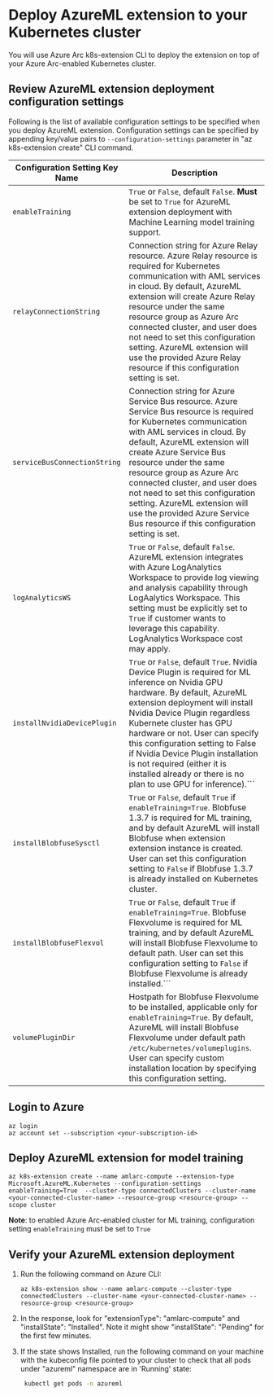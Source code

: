 # Deploy AzureML extension to your Kubernetes cluster

You will use Azure Arc k8s-extension CLI to deploy the extension on top of your Azure Arc-enabled Kubernetes cluster. 

## Review AzureML extension deployment configuration settings

Following is the list of available configuration settings to be specified when you deploy AzureML extension. Configuration settings can be specified by appending key/value pairs to ```--configuration-settings``` parameter in "az k8s-extension create" CLI command.

   |Configuration Setting Key Name  |Description  |
   |--|--|
   | ```enableTraining``` |```True``` or ```False```, default ```False```. **Must** be set to ```True``` for AzureML extension deployment with Machine Learning model training support.  |
   |```relayConnectionString```  |Connection string for Azure Relay resource. Azure Relay resource is required for Kubernetes communication with AML services in cloud. By default, AzureML extension will create Azure Relay resource under the same resource group as Azure Arc connected cluster, and user does not need to set this configuration setting. AzureML extension will use the provided Azure Relay resource if this configuration setting is set. |
   |```serviceBusConnectionString```  |Connection string for Azure Service Bus resource. Azure Service Bus resource is required for Kubernetes communication with AML services in cloud. By default, AzureML extension will create Azure Service Bus resource under the same resource group as Azure Arc connected cluster, and user does not need to set this configuration setting. AzureML extension will use the provided Azure Service Bus resource if this configuration setting is set. |
   |```logAnalyticsWS```  |```True``` or ```False```, default ```False```. AzureML extension integrates with Azure LogAnalytics Workspace to provide log viewing and analysis capability through LogAalytics Workspace. This setting must be explicitly set to ```True``` if customer wants to leverage this capability. LogAnalytics Workspace cost may apply.  |
   |```installNvidiaDevicePlugin```  | ```True``` or ```False```, default ```True```. Nvidia Device Plugin is required for ML inference on Nvidia GPU hardware. By default, AzureML extension deployment will install Nvidia Device Plugin regardless Kubernete cluster has GPU hardware or not. User can specify this configuration setting to False if Nvidia Device Plugin installation is not required (either it is installed already or there is no plan to use GPU for inference).```  |
   |```installBlobfuseSysctl```  |```True``` or ```False```, default ```True``` if ```enableTraining=True```. Blobfuse 1.3.7 is required for ML training, and by default AzureML will install Blobfuse when extension extension instance is created. User can set this configuration setting to ```False``` if Blobfuse 1.3.7 is already installed on Kubernetes cluster.   |
   |```installBlobfuseFlexvol```  |```True``` or ```False```, default ```True``` if ```enableTraining=True```. Blobfuse Flexvolume is required for ML training, and by default AzureML will install Blobfuse Flexvolume to default path. User can set this configuration setting to ```False``` if Blobfuse Flexvolume is already installed.```   |
   |```volumePluginDir```  |Hostpath for Blobfuse Flexvolume to be installed, applicable only for ```enableTraining=True```. By default, AzureML will install Blobfuse Flexvolume under default path ```/etc/kubernetes/volumeplugins```. User can specify custom installation location by specifying this configuration setting.   |   

## Login to Azure

   ```azurecli
   az login
   az account set --subscription <your-subscription-id>
   ```

## Deploy AzureML extension for model training

   ```azurecli
   az k8s-extension create --name amlarc-compute --extension-type Microsoft.AzureML.Kubernetes --configuration-settings enableTraining=True  --cluster-type connectedClusters --cluster-name <your-connected-cluster-name> --resource-group <resource-group> --scope cluster
   ```
   **Note**: to enabled Azure Arc-enabled cluster for ML training, configuration setting ```enableTraining``` must be set to ```True```
   

## Verify your AzureML extension deployment

1. Run the following command on Azure CLI:

   ```azurecli
   az k8s-extension show --name amlarc-compute --cluster-type connectedClusters --cluster-name <your-connected-cluster-name> --resource-group <resource-group>
   ```

1. In the response, look for "extensionType": "amlarc-compute" and "installState": "Installed". Note it might show "installState": "Pending" for the first few minutes.

1. If the state shows Installed, run the following command on your machine with the kubeconfig file pointed to your cluster to check that all pods under "azureml" namespace are in 'Running' state:

   ```bash
    kubectl get pods -n azureml
   ```
